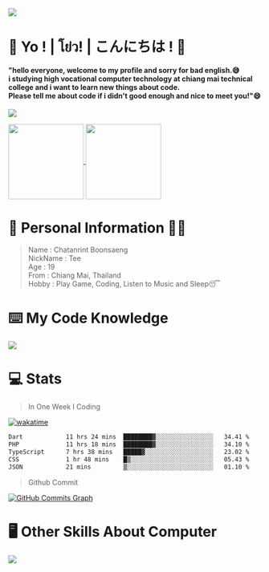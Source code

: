 <a href="#">
  <img src="https://user-images.githubusercontent.com/53619535/207896410-fee92aa4-65f2-4b27-91d3-86f8424178d3.gif" />
</a>

# 👋 Yo ! | โย่ว! | こんにちは ! 👋

<h4>"hello everyone, welcome to my profile and sorry for bad english.😅<br />
i studying high vocational computer technology at chiang mai technical college and i want to learn new things about code. <br />
Please tell me about code if i didn't good enough and nice to meet you!"😄</h4>

<a href="http://www.github.com/whyzotee"><img src="https://github-readme-streak-stats.herokuapp.com/?user=whyzotee&stroke=505050&background=ffffff&ring=505050&fire=505050&currStreakNum=505050&currStreakLabel=505050&sideNums=505050&sideLabels=505050&dates=505050&hide_border=true&border_radius=20" /></a>
<br/>

<a href="#">
  <img height="150em" align="center" src="https://github-readme-stats-z0tee.vercel.app/api?username=whyzotee&show_icons=true&bg_color=fff&title_color=505050&icon_color=505050&border_radius=20" />
</a>

<a href="#">
  <img height="150em" align="center" src="https://github-readme-stats-z0tee.vercel.app/api/top-langs/?username=whyzotee&layout=compact&title_color=505050&border_radius=20" />
</a>

# 🧒 Personal Information 🧑‍🎓

> Name : Chatanrint Boonsaeng <br />
> NickName : Tee <br />
> Age : 19 <br />
> From : Chiang Mai, Thailand <br />
> Hobby : Play Game, Coding, Listen to Music and Sleep😴 <br />

# ⌨️ My Code Knowledge

<a href="#">
  <img src="https://user-images.githubusercontent.com/53619535/207899657-b0700c94-88e0-46c7-ba8d-980e12f60df5.png" alt"img_program"/>
</a>

# 💻 Stats

> In One Week I Coding

[![wakatime](https://wakatime.com/badge/user/3ff4daa0-dc37-4cca-9446-11cce239b396.svg)](https://wakatime.com/@3ff4daa0-dc37-4cca-9446-11cce239b396)

<!--START_SECTION:waka-->

```txt
Dart            11 hrs 24 mins  ████████▓░░░░░░░░░░░░░░░░   34.41 %
PHP             11 hrs 18 mins  ████████▓░░░░░░░░░░░░░░░░   34.10 %
TypeScript      7 hrs 38 mins   █████▓░░░░░░░░░░░░░░░░░░░   23.02 %
CSS             1 hr 48 mins    █▒░░░░░░░░░░░░░░░░░░░░░░░   05.43 %
JSON            21 mins         ▒░░░░░░░░░░░░░░░░░░░░░░░░   01.10 %
```

<!--END_SECTION:waka-->

> Github Commit <br />

<a href="http://www.github.com/whyzotee"><img src="https://github-readme-activity-graph.cyclic.app/graph?username=whyzotee&bg_color=ffffff&color=505050&line=505050&point=505050&area_color=ffffff&area=true&hide_border=true&custom_title=GitHub%20Commits%20Graph" alt="GitHub Commits Graph" /></a>

# 🖥 Other Skills About Computer

<a href="#">
  <img src="https://user-images.githubusercontent.com/53619535/207901839-4ff5363e-2bc7-483d-a9fc-10f6b758b9d7.png" alt"alt_otherskill">
</a>
